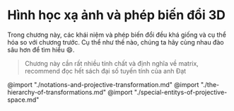 # Hình học xạ ảnh và phép biến đổi 3D

Trong chương này, các khái niệm và phép biến đổi đều khá giống và cụ thể hóa so với chương trước. Cụ thể như thế nào, chúng ta hãy cùng nhau đào sâu hơn để tìm hiểu :smile:.

> Chương này cần rất nhiều tính chất và định nghĩa về matrix, recommend đọc hết sách đại số tuyến tính của anh Đạt

@import "./notations-and-projective-transformation.md"
@import "./the-hierarchy-of-transformations.md"
@import "./special-entitys-of-projective-space.md"